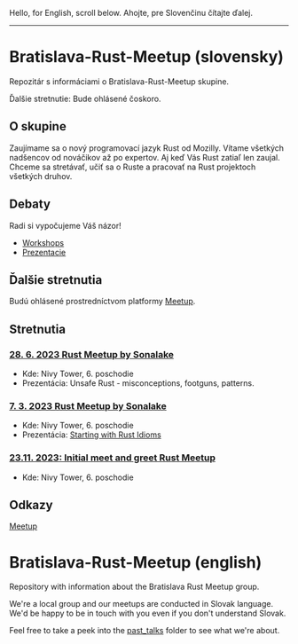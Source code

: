 Hello, for English, scroll below.
Ahojte, pre Slovenčinu čítajte ďalej.

---

# Bratislava-Rust-Meetup (slovensky)

Repozitár s informáciami o Bratislava-Rust-Meetup skupine.

Ďalšie stretnutie: Bude ohlásené čoskoro.

## O skupine

Zaujímame sa o nový programovací jazyk Rust od Mozilly. Vítame všetkých
nadšencov od nováčikov až po expertov. Aj keď Vás Rust zatiaľ len zaujal. Chceme sa stretávať, učiť sa o Ruste a pracovať na Rust projektoch všetkých druhov.

## Debaty

Radi si vypočujeme Váš názor!

- [Workshops](https://github.com/Rust-Slovakia/Bratislava-Rust-Meetup/discussions/2)
- [Prezentacie](https://github.com/Rust-Slovakia/Bratislava-Rust-Meetup/discussions/3)

## Ďalšie stretnutia

Budú ohlásené prostredníctvom platformy [Meetup](https://www.meetup.com/bratislava-rust-meetup-group/).

## Stretnutia


### [28. 6. 2023 Rust Meetup by Sonalake](https://www.meetup.com/bratislava-rust-meetup-group/events/293732916/)

- Kde: Nivy Tower, 6. poschodie
- Prezentácia: Unsafe Rust - misconceptions, footguns, patterns.

### [7. 3. 2023 Rust Meetup by Sonalake](https://www.meetup.com/bratislava-rust-meetup-group/events/291657555/)

- Kde: Nivy Tower, 6. poschodie
- Prezentácia: [Starting with Rust Idioms](https://github.com/Rust-Slovakia/Bratislava-Rust-Meetup/blob/main/past_talks/2023-03-07-rust-idioms)

### [23.11. 2023: Initial meet and greet Rust Meetup](https://www.meetup.com/bratislava-rust-meetup-group/events/289028178/)

- Kde: Nivy Tower, 6. poschodie

## Odkazy

[Meetup](https://www.meetup.com/bratislava-rust-meetup-group/)

# Bratislava-Rust-Meetup (english)

Repository with information about the Bratislava Rust Meetup group.

We're a local group and our meetups are conducted in Slovak language. We'd be
happy to be in touch with you even if you don't understand Slovak.

Feel free to take a peek into the [past_talks](https://github.com/Rust-Slovakia/Bratislava-Rust-Meetup/blob/main/past_talks/) folder to see what we're about.
